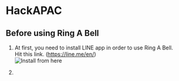 # HackAPAC  
## Before using Ring A Bell  
1. At first, you need to install LINE app in order to use Ring A Bell.  
Hit this link. (https://line.me/en/)  
![Install from here](/images/スクリーンショット2021-11-15195123.png)

2. 
